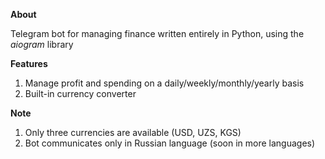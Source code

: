 <b>About</b>

Telegram bot for managing finance written entirely in Python, using the <i>aiogram</i> library


<b>Features</b>
1) Manage profit and spending on a daily/weekly/monthly/yearly basis
2) Built-in currency converter


<b>Note</b>
1) Only three currencies are available (USD, UZS, KGS)
2) Bot communicates only in Russian language (soon in more languages)
